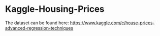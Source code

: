 # Kaggle-Housing-Prices
The dataset can be found here: https://www.kaggle.com/c/house-prices-advanced-regression-techniques
